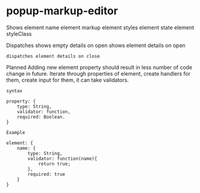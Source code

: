 # popup-markup-editor

Shows 
    element name
    element markup
    element styles
    element state
    element styleClass

Dispatches
    shows empty details on open
    shows element details on open
    
    dispatches element details on close


Planned
    Adding new element property should result in less number of code change in future.
    Iterate through properties of element, create handlers for them, create input for them, it can take validators.

    syntax

    property: {
        type: String,
        validator: function,
        required: Boolean.
    }

    Example

    element: {
        name: {
            type: String,
            validator: function(name){
                return true;
            },
            required: true
        }
    }